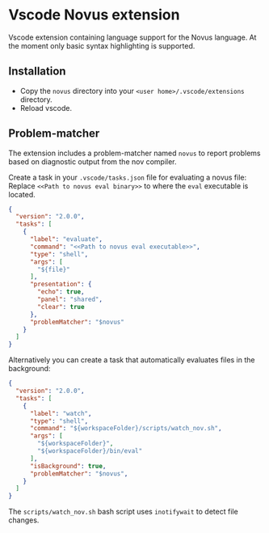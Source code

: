 # Vscode Novus extension

Vscode extension containing language support for the Novus language.
At the moment only basic syntax highlighting is supported.

## Installation
* Copy the `novus` directory into your `<user home>/.vscode/extensions` directory.
* Reload vscode.

## Problem-matcher
The extension includes a problem-matcher named `novus` to report problems based on diagnostic output
from the nov compiler.

Create a task in your `.vscode/tasks.json` file for evaluating a novus file:
Replace `<<Path to novus eval binary>>` to where the `eval` executable is located.
```json
{
  "version": "2.0.0",
  "tasks": [
    {
      "label": "evaluate",
      "command": "<<Path to novus eval executable>>",
      "type": "shell",
      "args": [
        "${file}"
      ],
      "presentation": {
        "echo": true,
        "panel": "shared",
        "clear": true
      },
      "problemMatcher": "$novus"
    }
  ]
}
```

Alternatively you can create a task that automatically evaluates files in the background:
```json
{
  "version": "2.0.0",
  "tasks": [
    {
      "label": "watch",
      "type": "shell",
      "command": "${workspaceFolder}/scripts/watch_nov.sh",
      "args": [
        "${workspaceFolder}",
        "${workspaceFolder}/bin/eval"
      ],
      "isBackground": true,
      "problemMatcher": "$novus",
    }
  ]
}
```
The `scripts/watch_nov.sh` bash script uses `inotifywait` to detect file changes.
